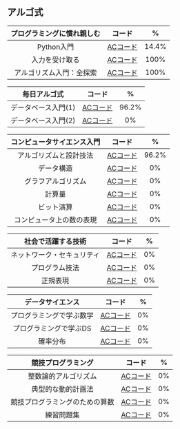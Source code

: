 ## アルゴ式

|プログラミングに慣れ親しむ|コード|%|
|:--:|:--:|:--:|
|Python入門|[ACコード](https://github.com/kaneda05/algo/blob/main/1/python.md)|14.4%|
|入力を受け取る|[ACコード](https://github.com/kaneda05/algo/blob/main/1/input.md)|100%|
|アルゴリズム入門：全探索|[ACコード](https://github.com/kaneda05/algo/blob/main/1/full_search.md)|100%|

|毎日アルゴ式|コード|%|
|:--:|:--:|:--:|
|データベース入門(1)|[ACコード](https://github.com/kaneda05/algo/blob/main/2/database1.md)|96.2%|
|データベース入門(2)|[ACコード](https://github.com/kaneda05/algo/blob/main/2/database2.md)|0%|

|コンピュータサイエンス入門|コード|%|
|:--:|:--:|:--:|
|アルゴリズムと設計技法|[ACコード](https://github.com/kaneda05/algo/blob/main/3/algo.md)|96.2%|
|データ構造|[ACコード](https://github.com/kaneda05/algo/blob/main/2/database2.md)|0%|
|グラフアルゴリズム|[ACコード](https://github.com/kaneda05/algo/blob/main/2/database2.md)|0%|
|計算量|[ACコード](https://github.com/kaneda05/algo/blob/main/2/database2.md)|0%|
|ビット演算|[ACコード](https://github.com/kaneda05/algo/blob/main/3/bit.md)|0%|
|コンピュータ上の数の表現|[ACコード](https://github.com/kaneda05/algo/blob/main/2/database2.md)|0%|

|社会で活躍する技術|コード|%|
|:--:|:--:|:--:|
|ネットワーク・セキュリティ|[ACコード](https://github.com/kaneda05/algo/blob/main/2/database1.md)|0%|
|プログラム技法|[ACコード](https://github.com/kaneda05/algo/blob/main/2/database2.md)|0%|
|正規表現|[ACコード](https://github.com/kaneda05/algo/blob/main/2/database2.md)|0%|

|データサイエンス|コード|%|
|:--:|:--:|:--:|
|プログラミングで学ぶ数学|[ACコード](https://github.com/kaneda05/algo/blob/main/2/database1.md)|0%|
|プログラミングで学ぶDS|[ACコード](https://github.com/kaneda05/algo/blob/main/2/database2.md)|0%|
|確率分布|[ACコード](https://github.com/kaneda05/algo/blob/main/2/database2.md)|0%|


|競技プログラミング|コード|%|
|:--:|:--:|:--:|
|整数論的アルゴリズム|[ACコード](https://github.com/kaneda05/algo/blob/main/2/database1.md)|0%|
|典型的な動的計画法|[ACコード](https://github.com/kaneda05/algo/blob/main/2/database2.md)|0%|
|競技プログラミングのための算数|[ACコード](https://github.com/kaneda05/algo/blob/main/2/database2.md)|0%|
|練習問題集|[ACコード](https://github.com/kaneda05/algo/blob/main/2/database2.md)|0%|
